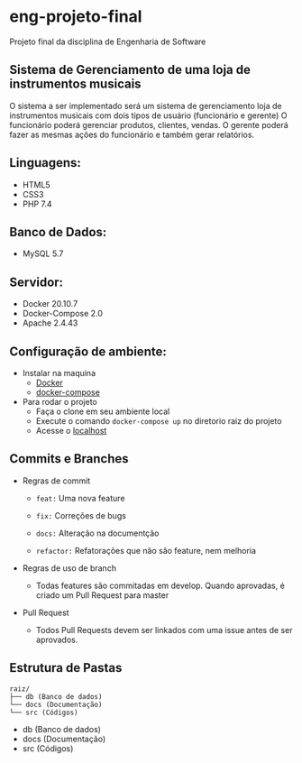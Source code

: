# eng-projeto-final
Projeto final da disciplina de Engenharia de Software

## Sistema de Gerenciamento de uma loja de instrumentos musicais
O sistema a ser implementado será um sistema de gerenciamento loja de instrumentos musicais com dois tipos de usuário (funcionário e gerente) 
O funcionário poderá gerenciar  produtos, clientes, vendas. 
O gerente poderá fazer as mesmas ações do funcionário e também gerar relatórios.

## Linguagens:
- HTML5
- CSS3
- PHP 7.4

## Banco de Dados:
- MySQL 5.7

## Servidor:
- Docker 20.10.7
- Docker-Compose 2.0
- Apache 2.4.43

## Configuração de ambiente:
- Instalar na maquina
    - <a href="https://www.docker.com/">Docker</a>
    - <a href="https://docs.docker.com/compose/install/">docker-compose</a>
- Para rodar o projeto
  - Faça o clone em seu ambiente local
  - Execute o comando `docker-compose up` no diretorio raiz do projeto
  - Acesse o <a href="http://localhost/">localhost</a>

## Commits e Branches
- Regras de commit
  - ``feat:`` Uma nova feature
 
  - ``fix:`` Correções de bugs
    
  - ``docs:`` Alteração na documentção
    
  - ``refactor:`` Refatorações que não são feature, nem melhoria
    
    
- Regras de uso de branch
  - Todas features são commitadas em develop. Quando aprovadas, é criado um Pull Request para master

- Pull Request
  -  Todos Pull Requests devem ser linkados com uma issue antes de ser aprovados. 


## Estrutura de Pastas
```
raiz/
├── db (Banco de dados)
└── docs (Documentação)
└── src (Códigos)
```

- db (Banco de dados)
- docs (Documentação)
- src (Códigos)
    
    
    
